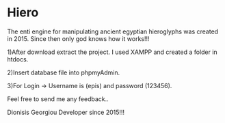 # Hiero
The enti engine for manipulating ancient egyptian hieroglyphs was created in 2015. Since then only god knows how it works!!!


1)After download extract the project. I used XAMPP and created a folder in htdocs.


2)Insert database file into phpmyAdmin.


3)For Login -> Username is (epis) and password (123456). 

Feel free to send me any feedback..

Dionisis Georgiou
Developer since 2015!!!
